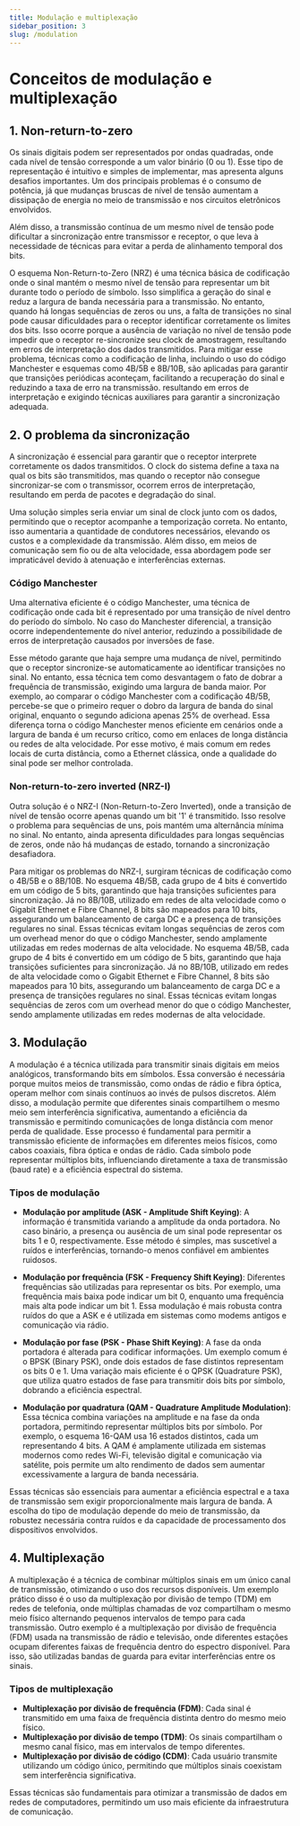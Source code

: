 ```yaml
---
title: Modulação e multiplexação
sidebar_position: 3
slug: /modulation
---
```


# Conceitos de modulação e multiplexação

## 1. Non-return-to-zero

Os sinais digitais podem ser representados por ondas quadradas, onde cada nível
de tensão corresponde a um valor binário (0 ou 1). Esse tipo de representação é
intuitivo e simples de implementar, mas apresenta alguns desafios importantes.
Um dos principais problemas é o consumo de potência, já que mudanças bruscas de
nível de tensão aumentam a dissipação de energia no meio de transmissão e nos
circuitos eletrônicos envolvidos.

Além disso, a transmissão contínua de um mesmo nível de tensão pode dificultar
a sincronização entre transmissor e receptor, o que leva à necessidade de
técnicas para evitar a perda de alinhamento temporal dos bits.

O esquema Non-Return-to-Zero (NRZ) é uma técnica básica de codificação onde o
sinal mantém o mesmo nível de tensão para representar um bit durante todo o
período de símbolo. Isso simplifica a geração do sinal e reduz a largura de
banda necessária para a transmissão. No entanto, quando há longas sequências de
zeros ou uns, a falta de transições no sinal pode causar dificuldades para o
receptor identificar corretamente os limites dos bits. Isso ocorre porque a
ausência de variação no nível de tensão pode impedir que o receptor
re-sincronize seu clock de amostragem, resultando em erros de interpretação dos
dados transmitidos. Para mitigar esse problema, técnicas como a codificação de
linha, incluindo o uso do código Manchester e esquemas como 4B/5B e 8B/10B, são
aplicadas para garantir que transições periódicas aconteçam, facilitando a
recuperação do sinal e reduzindo a taxa de erro na transmissão. resultando em
erros de interpretação e exigindo técnicas auxiliares para garantir a
sincronização adequada.

## 2. O problema da sincronização

A sincronização é essencial para garantir que o receptor interprete
corretamente os dados transmitidos. O clock do sistema define a taxa na qual os
bits são transmitidos, mas quando o receptor não consegue sincronizar-se com o
transmissor, ocorrem erros de interpretação, resultando em perda de pacotes e
degradação do sinal.

Uma solução simples seria enviar um sinal de clock junto com os dados,
permitindo que o receptor acompanhe a temporização correta. No entanto, isso
aumentaria a quantidade de condutores necessários, elevando os custos e a
complexidade da transmissão. Além disso, em meios de comunicação sem fio ou de
alta velocidade, essa abordagem pode ser impraticável devido à atenuação e
interferências externas.

### Código Manchester

Uma alternativa eficiente é o código Manchester, uma técnica de codificação
onde cada bit é representado por uma transição de nível dentro do período do
símbolo. No caso do Manchester diferencial, a transição ocorre
independentemente do nível anterior, reduzindo a possibilidade de erros de
interpretação causados por inversões de fase.

Esse método garante que haja sempre uma mudança de nível, permitindo que o
receptor sincronize-se automaticamente ao identificar transições no sinal. No
entanto, essa técnica tem como desvantagem o fato de dobrar a frequência de
transmissão, exigindo uma largura de banda maior. Por exemplo, ao comparar o
código Manchester com a codificação 4B/5B, percebe-se que o primeiro requer o
dobro da largura de banda do sinal original, enquanto o segundo adiciona apenas
25% de overhead. Essa diferença torna o código Manchester menos eficiente em
cenários onde a largura de banda é um recurso crítico, como em enlaces de longa
distância ou redes de alta velocidade. Por esse motivo, é mais comum em redes
locais de curta distância, como a Ethernet clássica, onde a qualidade do sinal
pode ser melhor controlada.

### Non-return-to-zero inverted (NRZ-I)

Outra solução é o NRZ-I (Non-Return-to-Zero Inverted), onde a transição de
nível de tensão ocorre apenas quando um bit '1' é transmitido. Isso resolve o
problema para sequências de uns, pois mantém uma alternância mínima no sinal.
No entanto, ainda apresenta dificuldades para longas sequências de zeros, onde
não há mudanças de estado, tornando a sincronização desafiadora.

Para mitigar os problemas do NRZ-I, surgiram técnicas de codificação como o
4B/5B e o 8B/10B. No esquema 4B/5B, cada grupo de 4 bits é convertido em um
código de 5 bits, garantindo que haja transições suficientes para
sincronização. Já no 8B/10B, utilizado em redes de alta velocidade como o
Gigabit Ethernet e Fibre Channel, 8 bits são mapeados para 10 bits, assegurando
um balanceamento de carga DC e a presença de transições regulares no sinal.
Essas técnicas evitam longas sequências de zeros com um overhead menor do que o
código Manchester, sendo amplamente utilizadas em redes modernas de alta
velocidade. No esquema 4B/5B, cada grupo de 4 bits é convertido em um código de
5 bits, garantindo que haja transições suficientes para sincronização. Já no
8B/10B, utilizado em redes de alta velocidade como o Gigabit Ethernet e Fibre
Channel, 8 bits são mapeados para 10 bits, assegurando um balanceamento de
carga DC e a presença de transições regulares no sinal. Essas técnicas evitam
longas sequências de zeros com um overhead menor do que o código Manchester,
sendo amplamente utilizadas em redes modernas de alta velocidade.

## 3. Modulação

A modulação é a técnica utilizada para transmitir sinais digitais em meios
analógicos, transformando bits em símbolos. Essa conversão é necessária porque
muitos meios de transmissão, como ondas de rádio e fibra óptica, operam melhor
com sinais contínuos ao invés de pulsos discretos. Além disso, a modulação
permite que diferentes sinais compartilhem o mesmo meio sem interferência
significativa, aumentando a eficiência da transmissão e permitindo comunicações
de longa distância com menor perda de qualidade. Esse processo é fundamental
para permitir a transmissão eficiente de informações em diferentes meios
físicos, como cabos coaxiais, fibra óptica e ondas de rádio. Cada símbolo pode
representar múltiplos bits, influenciando diretamente a taxa de transmissão
(baud rate) e a eficiência espectral do sistema.

### Tipos de modulação

- **Modulação por amplitude (ASK - Amplitude Shift Keying)**: A informação é
  transmitida variando a amplitude da onda portadora. No caso binário, a
  presença ou ausência de um sinal pode representar os bits 1 e 0,
  respectivamente. Esse método é simples, mas suscetível a ruídos e
  interferências, tornando-o menos confiável em ambientes ruidosos.

- **Modulação por frequência (FSK - Frequency Shift Keying)**: Diferentes
  frequências são utilizadas para representar os bits. Por exemplo, uma
  frequência mais baixa pode indicar um bit 0, enquanto uma frequência mais
  alta pode indicar um bit 1. Essa modulação é mais robusta contra ruídos do
  que a ASK e é utilizada em sistemas como modems antigos e comunicação via
  rádio.

- **Modulação por fase (PSK - Phase Shift Keying)**: A fase da onda portadora é
  alterada para codificar informações. Um exemplo comum é o BPSK (Binary PSK),
  onde dois estados de fase distintos representam os bits 0 e 1. Uma variação
  mais eficiente é o QPSK (Quadrature PSK), que utiliza quatro estados de fase
  para transmitir dois bits por símbolo, dobrando a eficiência espectral.

- **Modulação por quadratura (QAM - Quadrature Amplitude Modulation)**: Essa
  técnica combina variações na amplitude e na fase da onda portadora,
  permitindo representar múltiplos bits por símbolo. Por exemplo, o esquema
  16-QAM usa 16 estados distintos, cada um representando 4 bits. A QAM é
  amplamente utilizada em sistemas modernos como redes Wi-Fi, televisão digital
  e comunicação via satélite, pois permite um alto rendimento de dados sem
  aumentar excessivamente a largura de banda necessária.

Essas técnicas são essenciais para aumentar a eficiência espectral e a taxa de
transmissão sem exigir proporcionalmente mais largura de banda. A escolha do
tipo de modulação depende do meio de transmissão, da robustez necessária contra
ruídos e da capacidade de processamento dos dispositivos envolvidos.

## 4. Multiplexação

A multiplexação é a técnica de combinar múltiplos sinais em um único canal de
transmissão, otimizando o uso dos recursos disponíveis. Um exemplo prático
disso é o uso da multiplexação por divisão de tempo (TDM) em redes de
telefonia, onde múltiplas chamadas de voz compartilham o mesmo meio físico
alternando pequenos intervalos de tempo para cada transmissão. Outro exemplo é
a multiplexação por divisão de frequência (FDM) usada na transmissão de rádio e
televisão, onde diferentes estações ocupam diferentes faixas de frequência
dentro do espectro disponível. Para isso, são utilizadas bandas de guarda para
evitar interferências entre os sinais.

### Tipos de multiplexação

- **Multiplexação por divisão de frequência (FDM)**: Cada sinal é transmitido
  em uma faixa de frequência distinta dentro do mesmo meio físico.
- **Multiplexação por divisão de tempo (TDM)**: Os sinais compartilham o mesmo
  canal físico, mas em intervalos de tempo diferentes.
- **Multiplexação por divisão de código (CDM)**: Cada usuário transmite
  utilizando um código único, permitindo que múltiplos sinais coexistam sem
  interferência significativa.

Essas técnicas são fundamentais para otimizar a transmissão de dados em redes
de computadores, permitindo um uso mais eficiente da infraestrutura de
comunicação.
